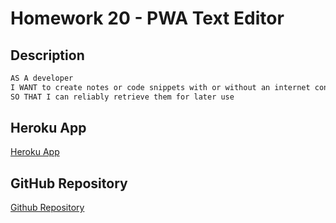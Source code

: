 # Homework 20 - PWA Text Editor

## Description

```md
AS A developer
I WANT to create notes or code snippets with or without an internet connection
SO THAT I can reliably retrieve them for later use
```

## Heroku App

[Heroku App](https://text-editor-pwa-fun.herokuapp.com/)

## GitHub Repository

[Github Repository](https://github.com/samrapow/text-editor-pwa-fun)